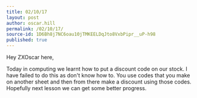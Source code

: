 ```yaml
---
title: 02/10/17
layout: post
author: oscar.hill
permalink: /02/10/17/
source-id: 1D6Bh8j7NC6oau10jTMKEELDqJto8VxbPipr__uP-h98
published: true
---
```

Hey ZXOscar here,

Today in computing we learnt how to put a discount code on our stock. I have failed to do this as don't know how to. You use codes that you make on another sheet and then from there make a discount using those codes. Hopefully next lesson we can get some better progress.


